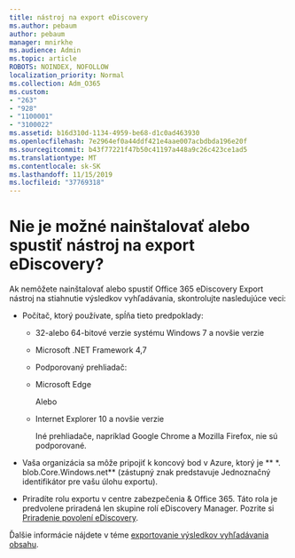 ```yaml
---
title: nástroj na export eDiscovery
ms.author: pebaum
author: pebaum
manager: mnirkhe
ms.audience: Admin
ms.topic: article
ROBOTS: NOINDEX, NOFOLLOW
localization_priority: Normal
ms.collection: Adm_O365
ms.custom:
- "263"
- "928"
- "1100001"
- "3100022"
ms.assetid: b16d310d-1134-4959-be68-d1c0ad463930
ms.openlocfilehash: 7e2964ef0a44ddf421e4aae007acbdbda196e20f
ms.sourcegitcommit: b43f77221f47b50c41197a448a9c26c423ce1ad5
ms.translationtype: MT
ms.contentlocale: sk-SK
ms.lasthandoff: 11/15/2019
ms.locfileid: "37769318"
---
```

# <a name="cant-install-or-run-the-ediscovery-export-tool"></a>Nie je možné nainštalovať alebo spustiť nástroj na export eDiscovery?

Ak nemôžete nainštalovať alebo spustiť Office 365 eDiscovery Export nástroj na stiahnutie výsledkov vyhľadávania, skontrolujte nasledujúce veci:
  
- Počítač, ktorý používate, spĺňa tieto predpoklady:

  - 32-alebo 64-bitové verzie systému Windows 7 a novšie verzie

  - Microsoft .NET Framework 4,7

  - Podporovaný prehliadač:

  - Microsoft Edge

    Alebo

  - Internet Explorer 10 a novšie verzie

    Iné prehliadače, napríklad Google Chrome a Mozilla Firefox, nie sú podporované.

- Vaša organizácia sa môže pripojiť k koncový bod v Azure, ktorý je ** \*. blob.Core.Windows.net** (zástupný znak predstavuje Jednoznačný identifikátor pre vašu úlohu exportu).

- Priradíte rolu exportu v centre zabezpečenia &amp; Office 365. Táto rola je predvolene priradená len skupine rolí eDiscovery Manager. Pozrite si [Priradenie povolení eDiscovery](https://docs.microsoft.com/office365/securitycompliance/assign-ediscovery-permissions).

Ďalšie informácie nájdete v téme [exportovanie výsledkov vyhľadávania obsahu](https://docs.microsoft.com/office365/securitycompliance/export-search-results).
  